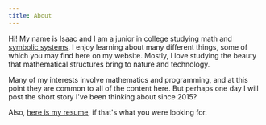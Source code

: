 ```yaml
---
title: About
---
```


Hi! My name is Isaac and I am a junior in college studying math and [symbolic systems](https://symsys.stanford.edu/ssp_description). I enjoy learning about many different things, some of which you may find here on my website. Mostly, I love studying the beauty that mathematical structures bring to nature and technology.

Many of my interests involve mathematics and programming, and at this point they are common to all of the content here. But perhaps one day I will post the short story I've been thinking about since 2015?

Also, [here is my resume](https://github.com/ischeinfeld/cv/blob/master/cv.pdf), if that's what you were looking for.
